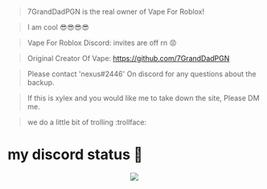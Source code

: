 > 7GrandDadPGN is the real owner of Vape For Roblox!

> I am cool 😎😎😎😎

> Vape For Roblox Discord: invites are off rn 😡

> Original Creator Of Vape: https://github.com/7GrandDadPGN 

> Please contact 'nexus#2446' On discord for any questions about the backup. 

> If this is xylex and you would like me to take down the site, Please DM me.

> we do a little bit of trolling :trollface:
# my discord status 🤔
<p align = "center">
    <img src = "https://discord.c99.nl/widget/theme-2/565667519373901853.png"/>
</p>
